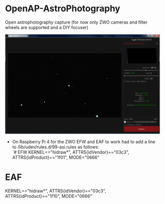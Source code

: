 # OpenAP-AstroPhotography
Open astrophotography capture (for now only ZWO cameras and filter wheels are supported and a DIY focuser)

![Sample](sample.jpg)

- On Raspberry Pi 4 for the ZWO EFW and EAF to work had to add a line to /lib/udev/rules.d/99-asi.rules as follows:  
`# EFW
KERNEL=="hidraw*", ATTRS{idVendor}=="03c3", ATTRS{idProduct}=="1f01", MODE="0666"
# EAF
KERNEL=="hidraw*", ATTRS{idVendor}=="03c3", ATTRS{idProduct}=="1f10", MODE="0666"`
